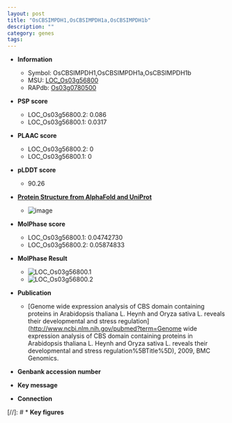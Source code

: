 ```yaml
---
layout: post
title: "OsCBSIMPDH1,OsCBSIMPDH1a,OsCBSIMPDH1b"
description: ""
category: genes
tags: 
---
```


* **Information**  
    + Symbol: OsCBSIMPDH1,OsCBSIMPDH1a,OsCBSIMPDH1b  
    + MSU: [LOC_Os03g56800](http://rice.plantbiology.msu.edu/cgi-bin/ORF_infopage.cgi?orf=LOC_Os03g56800)  
    + RAPdb: [Os03g0780500](http://rapdb.dna.affrc.go.jp/viewer/gbrowse_details/irgsp1?name=Os03g0780500)  

* **PSP score**  
    + LOC_Os03g56800.2: 0.086 
    + LOC_Os03g56800.1: 0.0317 

* **PLAAC score**  
    + LOC_Os03g56800.2: 0 
    + LOC_Os03g56800.1: 0 

* **pLDDT score**
    + 90.26

* **[Protein Structure from AlphaFold and UniProt](https://www.uniprot.org/uniprotkb/Q9AY75/entry#structure)**
    + ![image](https://ricepsp.github.io/images/Q9/AF-Q9AY75-F1.png)

* **MolPhase score**
    + LOC_Os03g56800.1: 0.04742730
    + LOC_Os03g56800.2: 0.05874833

* **MolPhase Result**
    + ![LOC_Os03g56800.1](https://304243504.github.io/Pictures/LOC_Os03g/LOC_Os03g56800.1.png)
    + ![LOC_Os03g56800.2](https://304243504.github.io/Pictures/LOC_Os03g/LOC_Os03g56800.2.png)

* **Publication**  
    + [Genome wide expression analysis of CBS domain containing proteins in Arabidopsis thaliana L. Heynh and Oryza sativa L. reveals their developmental and stress regulation](http://www.ncbi.nlm.nih.gov/pubmed?term=Genome wide expression analysis of CBS domain containing proteins in Arabidopsis thaliana L. Heynh and Oryza sativa L. reveals their developmental and stress regulation%5BTitle%5D), 2009, BMC Genomics.

* **Genbank accession number**  

* **Key message**  

* **Connection**  

[//]: # * **Key figures**  


